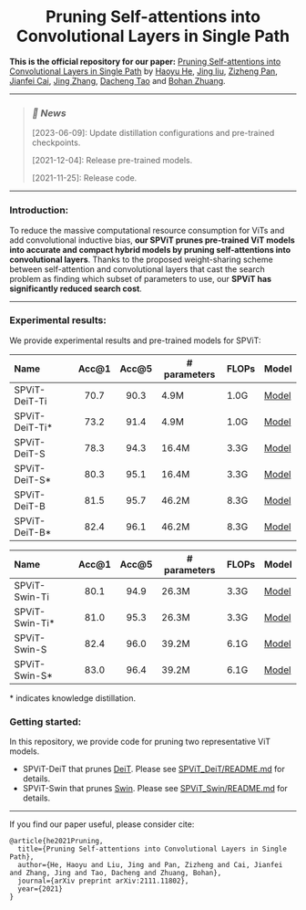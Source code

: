 <h1 align="center">Pruning Self-attentions into Convolutional Layers in Single Path</h1>

**This is the official repository for our paper:** [Pruning Self-attentions into Convolutional Layers in Single Path](https://arxiv.org/abs/2111.11802) by [Haoyu He](https://charles-haoyuhe.github.io/), [Jing liu](https://sites.google.com/view/jing-liu/%E9%A6%96%E9%A1%B5), [Zizheng Pan](https://zizhengpan.github.io/), [Jianfei Cai](https://jianfei-cai.github.io/), [Jing Zhang](https://scholar.google.com/citations?user=9jH5v74AAAAJ&hl=en), [Dacheng Tao](https://www.sydney.edu.au/engineering/about/our-people/academic-staff/dacheng-tao.html) and [Bohan Zhuang](https://bohanzhuang.github.io/).

***

><h3><strong><i>🚀 News</i></strong></h3>
>
>[2023-06-09]: Update distillation configurations and pre-trained checkpoints.
>
>[2021-12-04]: Release pre-trained models.
>
>[2021-11-25]: Release code.

***

### Introduction:

To reduce the massive computational resource consumption for ViTs and add convolutional inductive bias, **our SPViT prunes pre-trained ViT models into accurate and compact hybrid models by pruning self-attentions into convolutional layers**. Thanks to the proposed weight-sharing scheme between self-attention and convolutional layers that cast the search problem as finding which subset of parameters to use, our **SPViT has significantly reduced search cost**.

***

### Experimental results:

We provide experimental results and pre-trained models for SPViT:

| Name          | Acc@1 | Acc@5 | # parameters | FLOPs | Model                                                        |
| :------------ | :---: | :---: | ------------ | ----- | ------------------------------------------------------------ |
| SPViT-DeiT-Ti | 70.7  | 90.3  | 4.9M         | 1.0G  | [Model](https://github.com/ziplab/SPViT/releases/download/1.0/spvit_deit_ti_l200_t10.pth) |
| SPViT-DeiT-Ti* | 73.2  | 91.4  | 4.9M         | 1.0G  | [Model](https://github.com/ziplab/SPViT/releases/download/1.0/spvit_deit_ti_l200_t10_dist.pth) |
| SPViT-DeiT-S  | 78.3  | 94.3  | 16.4M        | 3.3G  | [Model](https://github.com/ziplab/SPViT/releases/download/1.0/spvit_deit_sm_l30_t32.pth) |
| SPViT-DeiT-S*  | 80.3  | 95.1  | 16.4M        | 3.3G  | [Model](https://github.com/ziplab/SPViT/releases/download/1.0/spvit_deit_sm_l30_t32_dist.pth) |
| SPViT-DeiT-B  | 81.5  | 95.7  | 46.2M        | 8.3G  | [Model](https://github.com/ziplab/SPViT/releases/download/1.0/spvit_deit_bs_l008_t60.pth) |
| SPViT-DeiT-B*  | 82.4  | 96.1  | 46.2M        | 8.3G  | [Model](https://github.com/ziplab/SPViT/releases/download/1.0/spvit_deit_bs_l008_t60_dist.pth) |

| Name          | Acc@1 | Acc@5 | # parameters | FLOPs | Model                                                        |
| :------------ | :---: | :---: | ------------ | ----- | ------------------------------------------------------------ |
| SPViT-Swin-Ti | 80.1  | 94.9  | 26.3M        | 3.3G  | [Model](https://github.com/ziplab/SPViT/releases/download/1.0/spvit_swin_t_l28_t32.pth) |
| SPViT-Swin-Ti* | 81.0  | 95.3  | 26.3M        | 3.3G  | [Model](https://github.com/ziplab/SPViT/releases/download/1.0/spvit_swin_t_l28_t32_dist.pth) |
| SPViT-Swin-S  | 82.4  | 96.0  | 39.2M        | 6.1G  | [Model](https://github.com/ziplab/SPViT/releases/download/1.0/spvit_swin_sm_l04_t55.pth) |
| SPViT-Swin-S*  | 83.0  | 96.4  | 39.2M        | 6.1G  | [Model](https://github.com/ziplab/SPViT/releases/download/1.0/spvit_swin_sm_l04_t55_dist.pth) |

&ast; indicates knowledge distillation.
### Getting started:

In this repository, we provide code for pruning two representative ViT models.

- SPViT-DeiT that prunes [DeiT](https://github.com/facebookresearch/deit). Please see [SPViT_DeiT/README.md](SPViT_DeiT/README.md ) for details.
- SPViT-Swin that prunes [Swin](https://github.com/microsoft/Swin-Transformer). Please see [SPViT_Swin/README.md](SPViT_Swin/README.md) for details.

***

If you find our paper useful, please consider cite:

```
@article{he2021Pruning,
  title={Pruning Self-attentions into Convolutional Layers in Single Path},
  author={He, Haoyu and Liu, Jing and Pan, Zizheng and Cai, Jianfei and Zhang, Jing and Tao, Dacheng and Zhuang, Bohan},
  journal={arXiv preprint arXiv:2111.11802},
  year={2021}
}
```

